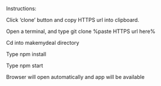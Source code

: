 Instructions:

Click ‘clone’ button and copy HTTPS url into clipboard.

Open a terminal, and type git clone %paste HTTPS url here%

Cd into makemydeal directory

Type npm install

Type npm start

Browser will open automatically and app will be available

